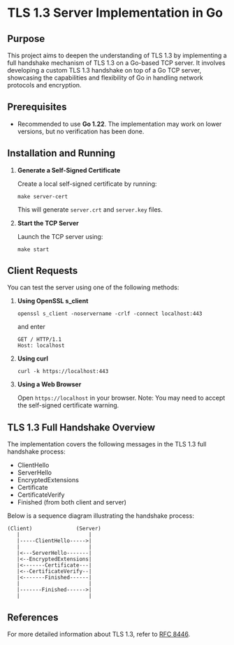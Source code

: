 # TLS 1.3 Server Implementation in Go

## Purpose

This project aims to deepen the understanding of TLS 1.3 by implementing a full handshake mechanism of TLS 1.3 on a Go-based TCP server. It involves developing a custom TLS 1.3 handshake on top of a Go TCP server, showcasing the capabilities and flexibility of Go in handling network protocols and encryption.

## Prerequisites

- Recommended to use **Go 1.22**. The implementation may work on lower versions, but no verification has been done.

## Installation and Running

1. **Generate a Self-Signed Certificate**

    Create a local self-signed certificate by running:
    ```
    make server-cert
    ```
    This will generate `server.crt` and `server.key` files.

2. **Start the TCP Server**

    Launch the TCP server using:
    ```
    make start
    ```

## Client Requests

You can test the server using one of the following methods:

1. **Using OpenSSL s_client**

    ```
    openssl s_client -noservername -crlf -connect localhost:443
    ```
    and enter
    ```
    GET / HTTP/1.1
    Host: localhost

    ```

2. **Using curl**

    ```
    curl -k https://localhost:443
    ```

3. **Using a Web Browser**

    Open `https://localhost` in your browser. Note: You may need to accept the self-signed certificate warning.

## TLS 1.3 Full Handshake Overview

The implementation covers the following messages in the TLS 1.3 full handshake process:

- ClientHello
- ServerHello
- EncryptedExtensions
- Certificate
- CertificateVerify
- Finished (from both client and server)

Below is a sequence diagram illustrating the handshake process:

```
(Client)              (Server)
   |                      |
   |-----ClientHello----->|
   |                      |
   |<---ServerHello-------|
   |<--EncryptedExtensions|
   |<-------Certificate---|
   |<--CertificateVerify--|
   |<-------Finished------|
   |                      |
   |-------Finished------>|
   |                      |
```

## References

For more detailed information about TLS 1.3, refer to [RFC 8446](https://tools.ietf.org/html/rfc8446).
